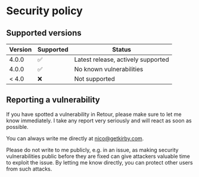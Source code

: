 # Security policy

## Supported versions

| Version | Supported          | Status                             |
| ------- | ------------------ | ---------------------------------- |
| 4.0.0   | :white_check_mark: | Latest release, actively supported |
| 4.0.0   | :white_check_mark: | No known vulnerabilities           |
| < 4.0   | :x:                | Not supported                      |

## Reporting a vulnerability

If you have spotted a vulnerability in Retour, please make sure to let me know immediately. I take any report very seriously and will react as soon as possible.

You can always write me directly at nico@getkirby.com.

Please do not write to me publicly, e.g. in an issue, as making security vulnerabilities public before they are fixed can give attackers valuable time to exploit the issue. By letting me know directly, you can protect other users from such attacks.
